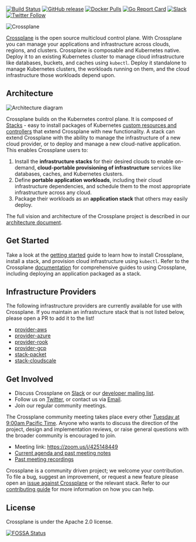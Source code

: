 [![Build Status](https://jenkinsci.upbound.io/buildStatus/icon?job=crossplane/crossplane/build/master)](https://jenkinsci.upbound.io/blue/organizations/jenkins/crossplane%2Fcrossplane%2Fbuild/activity) [![GitHub release](https://img.shields.io/github/release/crossplane/crossplane/all.svg?style=flat-square)](https://github.com/crossplane/crossplane/releases) [![Docker Pulls](https://img.shields.io/docker/pulls/crossplane/crossplane.svg)](https://img.shields.io/docker/pulls/crossplane/crossplane.svg) [![Go Report Card](https://goreportcard.com/badge/github.com/crossplane/crossplane)](https://goreportcard.com/report/github.com/crossplane/crossplane) [![Slack](https://slack.crossplane.io/badge.svg)](https://slack.crossplane.io) [![Twitter Follow](https://img.shields.io/twitter/follow/crossplane_io.svg?style=social&label=Follow)](https://twitter.com/intent/follow?screen_name=crossplane_io&user_id=788180534543339520)

![Crossplane](docs/media/banner.png)

[Crossplane] is the open source multicloud control plane. With Crossplane you
can manage your applications and infrastructure across clouds, regions, and
clusters. Crossplane is composable and Kubernetes native. Deploy it to an
existing Kubernetes cluster to manage cloud infrastructure like databases,
buckets, and caches using `kubectl`. Deploy it standalone to manage Kubernetes
clusters, the workloads running on them, and the cloud infrastructure those
workloads depend upon.

## Architecture

![Architecture diagram](docs/media/crossplane-overview.png)

Crossplane builds on the Kubernetes control plane. It is composed of [Stacks] -
easy to install packages of Kubernetes [custom resources and controllers] that
extend Crossplane with new functionality. A stack can extend Crossplane with the
ability to manage the infrastructure of a new cloud provider, or to deploy and
manage a new cloud-native application. This enables Crossplane users to:

1. Install the **infrastructure stacks** for their desired clouds to enable
   on-demand, **cloud-portable provisioning of infrastructure** services like
   databases, caches, and Kubernetes clusters.
1. Define **portable application workloads**, including their cloud
   infrastructure dependencies, and schedule them to the most appropriate
   infrastructure across any cloud.
1. Package their workloads as an **application stack** that others may easily
   deploy.

The full vision and architecture of the Crossplane project is described in our
[architecture document].

## Get Started

Take a look at the [getting started] guide to learn how to install Crossplane,
install a stack, and provision cloud infrastructure using `kubectl`. Refer to
the Crossplane [documentation] for comprehensive guides to using Crossplane,
including deploying an application packaged as a stack.

## Infrastructure Providers

The following infrastructure providers are currently available for use with
Crossplane. If you maintain an infrastructure stack that is not listed below,
please open a PR to add it to the list!

* [provider-aws]
* [provider-azure]
* [provider-rook]
* [provider-gcp]
* [stack-packet]
* [stack-cloudscale]

## Get Involved

* Discuss Crossplane on [Slack] or our [developer mailing list].
* Follow us on [Twitter], or contact us via [Email].
* Join our regular community meetings.

The Crossplane community meeting takes place every other [Tuesday at 9:00am
Pacific Time]. Anyone who wants to discuss the direction of the project, design
and implementation reviews, or raise general questions with the broader
community is encouraged to join.

* Meeting link: https://zoom.us/j/425148449
* [Current agenda and past meeting notes]
* [Past meeting recordings]

Crossplane is a community driven project; we welcome your contribution. To file
a bug, suggest an improvement, or request a new feature please open an [issue
against Crossplane] or the relevant stack. Refer to our [contributing guide] for
more information on how you can help.

## License

Crossplane is under the Apache 2.0 license.

[![FOSSA Status](https://app.fossa.io/api/projects/git%2Bgithub.com%2Fcrossplane%2Fcrossplane.svg?type=large)](https://app.fossa.io/projects/git%2Bgithub.com%2Fcrossplane%2Fcrossplane?ref=badge_large)

<!-- Named links -->

[Crossplane]: https://crossplane.io
[documentation]: https://crossplane.io/docs/latest
[Stacks]: docs/README.md#crossplane-stacks
[custom resources and controllers]: https://kubernetes.io/docs/concepts/extend-kubernetes/api-extension/custom-resources/
[architecture document]: https://docs.google.com/document/d/1whncqdUeU2cATGEJhHvzXWC9xdK29Er45NJeoemxebo/edit?usp=sharing
[Slack]: https://slack.crossplane.io
[developer mailing list]: https://groups.google.com/forum/#!forum/crossplane-dev
[Twitter]: https://twitter.com/crossplane_io
[Email]: mailto:info@crossplane.io
[issue against Crossplane]: https://github.com/crossplane/crossplane/issues
[contributing guide]: CONTRIBUTING.md
[Tuesday at 9:00am Pacific Time]: https://www.thetimezoneconverter.com/?t=9:00&tz=PT%20%28Pacific%20Time%29
[Current agenda and past meeting notes]: https://docs.google.com/document/d/1q_sp2jLQsDEOX7Yug6TPOv7Fwrys6EwcF5Itxjkno7Y/edit?usp=sharing
[Past meeting recordings]: https://www.youtube.com/playlist?list=PL510POnNVaaYYYDSICFSNWFqNbx1EMr-M
[getting started]: https://crossplane.io/docs/master/quick-start.html
[provider-aws]: https://github.com/crossplane/provider-aws
[provider-azure]: https://github.com/crossplane/provider-azure
[provider-rook]: https://github.com/crossplane/provider-rook
[provider-gcp]: https://github.com/crossplane/provider-gcp
[stack-packet]: https://github.com/packethost/stack-packet
[stack-cloudscale]: https://github.com/vshn/stack-cloudscale
